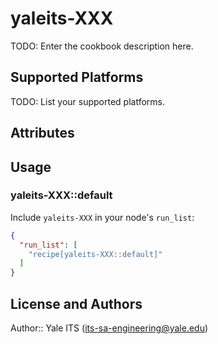 # yaleits-XXX

TODO: Enter the cookbook description here.

## Supported Platforms

TODO: List your supported platforms.

## Attributes

## Usage

### yaleits-XXX::default

Include `yaleits-XXX` in your node's `run_list`:

```json
{
  "run_list": [
    "recipe[yaleits-XXX::default]"
  ]
}
```

## License and Authors

Author:: Yale ITS (its-sa-engineering@yale.edu)
